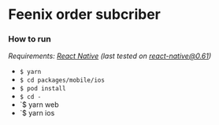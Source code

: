 # Feenix order subcriber 




### How to run

_Requirements: [React Native](https://facebook.github.io/react-native/docs/getting-started.html#native) (last tested on react-native@0.61)_


  - `$ yarn`
  - `$ cd packages/mobile/ios`
  - `$ pod install`
  - `$ cd -`
  - `$ yarn web
  - `$ yarn ios
